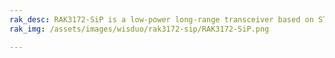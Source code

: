 ```yaml
---
rak_desc: RAK3172-SiP is a low-power long-range transceiver based on STM32WLE5JC SoC in a System-in-Package form factor. It provides an easy to use, small size, low-power solution for long-range wireless data applications.
rak_img: /assets/images/wisduo/rak3172-sip/RAK3172-SiP.png

---
```


<rk-redirect to="/Product-Categories/WisDuo/RAK3172-SiP/Overview/"/>